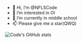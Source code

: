 - 👋 Hi, I’m @NFLSCode
- 👀 I’m interested in OI
- 🌱 I’m currently in middle school
- 📫 Please give me a star(QWQ) 

![![Code's GitHub stats](https://github-readme-stats.vercel.app/api?username=NFLSCode&theme=synthwave)](https://github.com/NFLSCode)
<!---
NFLSCode/NFLSCode is a ✨ special ✨ repository because its `README.md` (this file) appears on your GitHub profile.
You can click the Preview link to take a look at your changes.
--->
